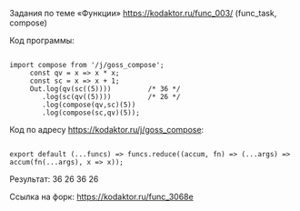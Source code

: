 Задания по теме «Функции» <https://kodaktor.ru/func_003/> (func_task, compose)

Код программы:
<pre><code>
import compose from '/j/goss_compose';
     const qv = x => x * x;
     const sc = x => x + 1;
     Out.log(qv(sc((5))))         /* 36 */
        .log(sc(qv((5))))         /* 26 */
        .log(compose(qv,sc)(5))
        .log(compose(sc,qv)(5));
</code></pre>

Код по адресу <https://kodaktor.ru/j/goss_compose>:
<pre><code>
export default (...funcs) => funcs.reduce((accum, fn) => (...args) => accum(fn(...args), x => x));
</code></pre>

Результат: 36
26
36
26

Ссылка на форк: <https://kodaktor.ru/func_3068e>
